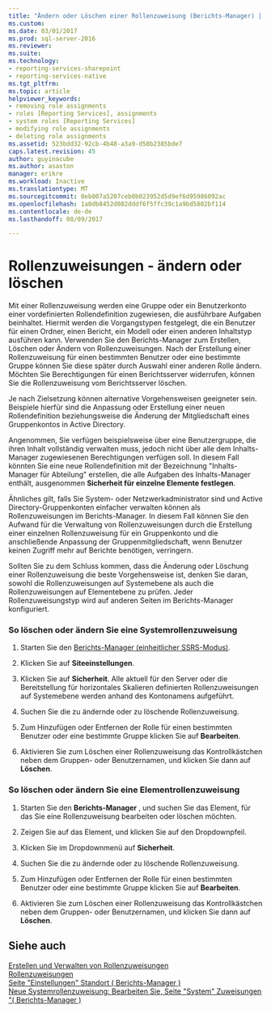 ```yaml
---
title: "Ändern oder Löschen einer Rollenzuweisung (Berichts-Manager) | Microsoft Docs"
ms.custom: 
ms.date: 03/01/2017
ms.prod: sql-server-2016
ms.reviewer: 
ms.suite: 
ms.technology:
- reporting-services-sharepoint
- reporting-services-native
ms.tgt_pltfrm: 
ms.topic: article
helpviewer_keywords:
- removing role assignments
- roles [Reporting Services], assignments
- system roles [Reporting Services]
- modifying role assignments
- deleting role assignments
ms.assetid: 523bdd32-92cb-4b48-a3a9-d58b2385bde7
caps.latest.revision: 45
author: guyinacube
ms.author: asaxton
manager: erikre
ms.workload: Inactive
ms.translationtype: MT
ms.sourcegitcommit: 0eb007a5207ceb0b023952d5d9ef6d95986092ac
ms.openlocfilehash: 1a0db8452d082dddf6f5ffc39c1a9bd5802bf114
ms.contentlocale: de-de
ms.lasthandoff: 08/09/2017

---
```

# <a name="role-assignments---modify-or-delete"></a>Rollenzuweisungen - ändern oder löschen
  Mit einer Rollenzuweisung werden eine Gruppe oder ein Benutzerkonto einer vordefinierten Rollendefinition zugewiesen, die ausführbare Aufgaben beinhaltet. Hiermit werden die Vorgangstypen festgelegt, die ein Benutzer für einen Ordner, einen Bericht, ein Modell oder einen anderen Inhaltstyp ausführen kann. Verwenden Sie den Berichts-Manager zum Erstellen, Löschen oder Ändern von Rollenzuweisungen. Nach der Erstellung einer Rollenzuweisung für einen bestimmten Benutzer oder eine bestimmte Gruppe können Sie diese später durch Auswahl einer anderen Rolle ändern. Möchten Sie Berechtigungen für einen Berichtsserver widerrufen, können Sie die Rollenzuweisung vom Berichtsserver löschen.  
  
 Je nach Zielsetzung können alternative Vorgehensweisen geeigneter sein. Beispiele hierfür sind die Anpassung oder Erstellung einer neuen Rollendefinition beziehungsweise die Änderung der Mitgliedschaft eines Gruppenkontos in Active Directory.  
  
 Angenommen, Sie verfügen beispielsweise über eine Benutzergruppe, die ihren Inhalt vollständig verwalten muss, jedoch nicht über alle dem Inhalts-Manager zugewiesenen Berechtigungen verfügen soll. In diesem Fall könnten Sie eine neue Rollendefinition mit der Bezeichnung "Inhalts-Manager für Abteilung" erstellen, die alle Aufgaben des Inhalts-Manager enthält, ausgenommen **Sicherheit für einzelne Elemente festlegen**.  
  
 Ähnliches gilt, falls Sie System- oder Netzwerkadministrator sind und Active Directory-Gruppenkonten einfacher verwalten können als Rollenzuweisungen im Berichts-Manager. In diesem Fall können Sie den Aufwand für die Verwaltung von Rollenzuweisungen durch die Erstellung einer einzelnen Rollenzuweisung für ein Gruppenkonto und die anschließende Anpassung der Gruppenmitgliedschaft, wenn Benutzer keinen Zugriff mehr auf Berichte benötigen, verringern.  
  
 Sollten Sie zu dem Schluss kommen, dass die Änderung oder Löschung einer Rollenzuweisung die beste Vorgehensweise ist, denken Sie daran, sowohl die Rollenzuweisungen auf Systemebene als auch die Rollenzuweisungen auf Elementebene zu prüfen. Jeder Rollenzuweisungstyp wird auf anderen Seiten im Berichts-Manager konfiguriert.  
  
### <a name="to-modify-or-delete-a-system-role-assignment"></a>So löschen oder ändern Sie eine Systemrollenzuweisung  
  
1.  Starten Sie den [Berichts-Manager &#40;einheitlicher SSRS-Modus&#41;](http://msdn.microsoft.com/library/80949f9d-58f5-48e3-9342-9e9bf4e57896).  
  
2.  Klicken Sie auf **Siteeinstellungen**.  
  
3.  Klicken Sie auf **Sicherheit**. Alle aktuell für den Server oder die Bereitstellung für horizontales Skalieren definierten Rollenzuweisungen auf Systemebene werden anhand des Kontonamens aufgeführt.  
  
4.  Suchen Sie die zu ändernde oder zu löschende Rollenzuweisung.  
  
5.  Zum Hinzufügen oder Entfernen der Rolle für einen bestimmten Benutzer oder eine bestimmte Gruppe klicken Sie auf **Bearbeiten**.  
  
6.  Aktivieren Sie zum Löschen einer Rollenzuweisung das Kontrollkästchen neben dem Gruppen- oder Benutzernamen, und klicken Sie dann auf **Löschen**.  
  
### <a name="to-modify-or-delete-an-item-role-assignment"></a>So löschen oder ändern Sie eine Elementrollenzuweisung  
  
1.  Starten Sie den **Berichts-Manager** , und suchen Sie das Element, für das Sie eine Rollenzuweisung bearbeiten oder löschen möchten.  
  
2.  Zeigen Sie auf das Element, und klicken Sie auf den Dropdownpfeil.  
  
3.  Klicken Sie im Dropdownmenü auf **Sicherheit**.  
  
4.  Suchen Sie die zu ändernde oder zu löschende Rollenzuweisung.  
  
5.  Zum Hinzufügen oder Entfernen der Rolle für einen bestimmten Benutzer oder eine bestimmte Gruppe klicken Sie auf **Bearbeiten**.  
  
6.  Aktivieren Sie zum Löschen einer Rollenzuweisung das Kontrollkästchen neben dem Gruppen- oder Benutzernamen, und klicken Sie dann auf **Löschen**.  
  
## <a name="see-also"></a>Siehe auch  
 [Erstellen und Verwalten von Rollenzuweisungen](../../reporting-services/security/create-and-manage-role-assignments.md)   
 [Rollenzuweisungen](../../reporting-services/security/role-assignments.md)   
 [Seite "Einstellungen" Standort &#40; Berichts-Manager &#41;](http://msdn.microsoft.com/library/4d67a01c-eae4-49ba-a6e8-8e983c0248f5)   
 [Neue Systemrollenzuweisung: Bearbeiten Sie, Seite "System" Zuweisungen "&#40; Berichts-Manager &#41;](http://msdn.microsoft.com/library/62a22ab9-1eb4-4ce5-8dd7-06b5ed2d9a2a)  
  
  

